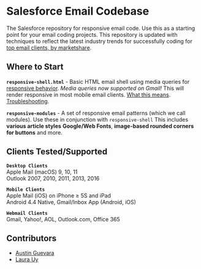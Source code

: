 <!-- <a href="https://www.salesforce.com/products/marketing-cloud/overview/">
<img src="https://c2.sfdcstatic.com/content/dam/web/en_us/www/images/nav/salesforce-logo.png" alt="Salesforce logo" width="484" height="71" align="left" hspace="10" vspace="6">
</a>
<br><br><br><br> -->

# Salesforce Email Codebase

The Salesforce repository for responsive email code. Use this as a starting point for your email coding projects. This repository is updated with techniques to reflect the latest industry trends for successfully coding for [top email clients, by marketshare](http://emailclientmarketshare.com/).

## Where to Start

**`responsive-shell.html`** - Basic HTML email shell using media queries for [responsive behavior](https://www.salesforce.com/products/marketing-cloud/resources/email-design-toolkit/). _Media queries now supported on Gmail!_ This will render responsive in most mobile email clients. [What this means](https://litmus.com/blog/gmail-to-support-responsive-email-design). [Troubleshooting](https://emails.hteumeuleu.com/troubleshooting-gmails-responsive-design-support-ad124178bf81).

**`responsive-modules`** - A set of responsive email patterns (which we call modules). Use these in conjunction with `responsive-shell` This includes **various article styles** **Google/Web Fonts**, **image-based rounded corners for buttons** and more.

## Clients Tested/Supported

**`Desktop Clients`**<br>
Apple Mail (macOS) 9, 10, 11<br>
Outlook 2007, 2010, 2011, 2013, 2016<br>

**`Mobile Clients`**<br>
Apple Mail (iOS) on iPhone ≥ 5S and iPad<br>
Android 4.4 Native, Gmail/Inbox App (Android, iOS)<br>

**`Webmail Clients`**<br>
Gmail, Yahoo!, AOL, Outlook.com, Office 365<br>

## Contributors

* [Austin Guevara](https://github.com/austin-guevara)
* [Laura Uy](https://github.com/lauralynnuy)
